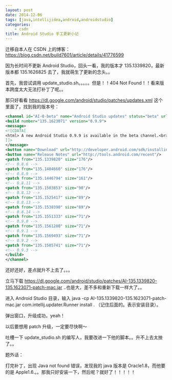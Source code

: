 ```yaml
---
layout: post
date: 2014-12-06
tags: [java,intellijidea,android,androidstudio]
categories:
    - csdn
title: Android Studio 手工更新小记
---
```


迁移自本人在 CSDN 上的博客：https://blog.csdn.net/build7601/article/details/41776599

因为长时间不更新 Android Studio，回头一看，我的版本才 135.1339820，最新版本都 135.1626825 去了，我就萌生了更新的念头。。

首先，我尝试调用 update_studio.sh。。。。。但是！！404 Not Found！！看来版本跨度太大无法打补丁了呢。。

那只好看看 https://dl.google.com/android/studio/patches/updates.xml 这个里面了，找到我的版本号：

```xml
<channel id="AI-0-beta" name="Android Studio updates" status="beta" url="http://tools.android.com/recent" feedback="https://code.google.com/p/android/issues/entry?template=Android+Studio+bug" majorVersion="0">
<build number="135.1623071" version="0.9.9">
<message>
<![CDATA[
<html> A new Android Studio 0.9.9 is available in the beta channel.<br> This patch will allow you to update from 0.x to 1.x.<br> After updating, please check for updates again to install 1.0 RC.<p/> </html>
]]>
</message>
<button name="Download" url="http://developer.android.com/sdk/installing/studio.html" download="true"/>
<button name="Release Notes" url="http://tools.android.com/recent"/>
<patch from="135.1339820" size="176"/>
<!-- 0.8.6 -->
<patch from="135.1404660" size="176"/>
<!-- 0.8.9 -->
<patch from="135.1446794" size="161"/>
<!-- 0.8.11 -->
<patch from="135.1503853" size="90"/>
<!-- 0.8.12 -->
<patch from="135.1525417" size="89"/>
<!-- 0.8.13 -->
<patch from="135.1538390" size="89"/>
<!-- 0.8.14 -->
<patch from="135.1551333" size="71"/>
<!-- 0.9.0 -->
<patch from="135.1561280" size="71"/>
<!-- 0.9.1 -->
<patch from="135.1569493" size="71"/>
<!-- 0.9.2 -->
<patch from="135.1585741" size="71"/>
<!-- 0.9.3 -->
</build>
</channel>
```

还好还好，差点就升不上去了。。。

立马下载 https://dl.google.com/android/studio/patches/AI-135.1339820-135.1623071-patch-mac.jar ..也是大，差不多和重新下载一样大了。。

进入 Android Studio 目录，输入 java -cp AI-135.1339820-135.1623071-patch-mac.jar com.intellij.updater.Runner install . （记住后面的。表示安装目录）。

弹出窗口，升级成功，yeah！

以后要想用 patch 升级，一定要尽快啊～

吐槽一下 update_studio.sh 的编写人，我要改进一下他的脚本。。升不上去太挫了。。

题外话：

打完补丁，出现 Java not found 错误，发现我的 java 版本是 Oracle1.8，而他要的是 Apple1.6.。。那我只好安装一下，然后呢？就好了！！！！！